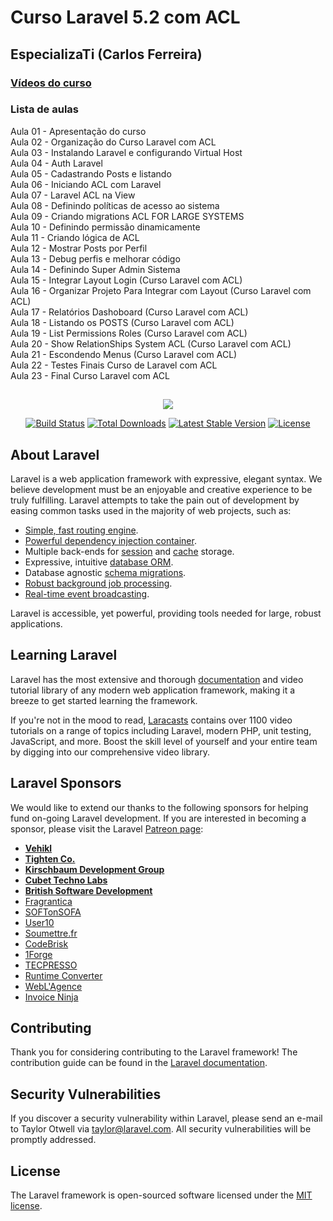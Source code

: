 # Curso Laravel 5.2 com ACL
## EspecializaTi (Carlos Ferreira)

### [Vídeos do curso](https://www.youtube.com/watch?v=-AVa6GNpEL8&list=PLVSNL1PHDWvTch1r8uTSluw9SkzSA9cDJ)

### Lista de aulas

Aula 01 - Apresentação do curso  
Aula 02 - Organização do Curso Laravel com ACL  
Aula 03 - Instalando Laravel e configurando Virtual Host  
Aula 04 - Auth Laravel  
Aula 05 - Cadastrando Posts e listando  
Aula 06 - Iniciando ACL com Laravel  
Aula 07 - Laravel ACL na View  
Aula 08 - Definindo políticas de acesso ao sistema  
Aula 09 - Criando migrations ACL FOR LARGE SYSTEMS  
Aula 10 - Definindo permissão dinamicamente  
Aula 11 - Criando lógica de ACL  
Aula 12 - Mostrar Posts por Perfil  
Aula 13 - Debug perfis e melhorar código  
Aula 14 - Definindo Super Admin Sistema  
Aula 15 - Integrar Layout Login (Curso Laravel com ACL)  
Aula 16 - Organizar Projeto Para Integrar com Layout (Curso Laravel com ACL)  
Aula 17 - Relatórios Dashoboard (Curso Laravel com ACL)  
Aula 18 - Listando os POSTS (Curso Laravel com ACL)  
Aula 19 - List Permissions Roles (Curso Laravel com ACL)  
Aula 20 - Show RelationShips System ACL (Curso Laravel com ACL)  
Aula 21 - Escondendo Menus (Curso Laravel com ACL)  
Aula 22 - Testes Finais Curso de Laravel com ACL  
Aula 23 - Final Curso Laravel com ACL  

##

<p align="center"><img src="https://laravel.com/assets/img/components/logo-laravel.svg"></p>

<p align="center">
<a href="https://travis-ci.org/laravel/framework"><img src="https://travis-ci.org/laravel/framework.svg" alt="Build Status"></a>
<a href="https://packagist.org/packages/laravel/framework"><img src="https://poser.pugx.org/laravel/framework/d/total.svg" alt="Total Downloads"></a>
<a href="https://packagist.org/packages/laravel/framework"><img src="https://poser.pugx.org/laravel/framework/v/stable.svg" alt="Latest Stable Version"></a>
<a href="https://packagist.org/packages/laravel/framework"><img src="https://poser.pugx.org/laravel/framework/license.svg" alt="License"></a>
</p>

## About Laravel

Laravel is a web application framework with expressive, elegant syntax. We believe development must be an enjoyable and creative experience to be truly fulfilling. Laravel attempts to take the pain out of development by easing common tasks used in the majority of web projects, such as:

- [Simple, fast routing engine](https://laravel.com/docs/routing).
- [Powerful dependency injection container](https://laravel.com/docs/container).
- Multiple back-ends for [session](https://laravel.com/docs/session) and [cache](https://laravel.com/docs/cache) storage.
- Expressive, intuitive [database ORM](https://laravel.com/docs/eloquent).
- Database agnostic [schema migrations](https://laravel.com/docs/migrations).
- [Robust background job processing](https://laravel.com/docs/queues).
- [Real-time event broadcasting](https://laravel.com/docs/broadcasting).

Laravel is accessible, yet powerful, providing tools needed for large, robust applications.

## Learning Laravel

Laravel has the most extensive and thorough [documentation](https://laravel.com/docs) and video tutorial library of any modern web application framework, making it a breeze to get started learning the framework.

If you're not in the mood to read, [Laracasts](https://laracasts.com) contains over 1100 video tutorials on a range of topics including Laravel, modern PHP, unit testing, JavaScript, and more. Boost the skill level of yourself and your entire team by digging into our comprehensive video library.

## Laravel Sponsors

We would like to extend our thanks to the following sponsors for helping fund on-going Laravel development. If you are interested in becoming a sponsor, please visit the Laravel [Patreon page](https://patreon.com/taylorotwell):

- **[Vehikl](https://vehikl.com/)**
- **[Tighten Co.](https://tighten.co)**
- **[Kirschbaum Development Group](https://kirschbaumdevelopment.com)**
- **[Cubet Techno Labs](https://cubettech.com)**
- **[British Software Development](https://www.britishsoftware.co)**
- [Fragrantica](https://www.fragrantica.com)
- [SOFTonSOFA](https://softonsofa.com/)
- [User10](https://user10.com)
- [Soumettre.fr](https://soumettre.fr/)
- [CodeBrisk](https://codebrisk.com)
- [1Forge](https://1forge.com)
- [TECPRESSO](https://tecpresso.co.jp/)
- [Runtime Converter](http://runtimeconverter.com/)
- [WebL'Agence](https://weblagence.com/)
- [Invoice Ninja](https://www.invoiceninja.com)

## Contributing

Thank you for considering contributing to the Laravel framework! The contribution guide can be found in the [Laravel documentation](https://laravel.com/docs/contributions).

## Security Vulnerabilities

If you discover a security vulnerability within Laravel, please send an e-mail to Taylor Otwell via [taylor@laravel.com](mailto:taylor@laravel.com). All security vulnerabilities will be promptly addressed.

## License

The Laravel framework is open-sourced software licensed under the [MIT license](https://opensource.org/licenses/MIT).
